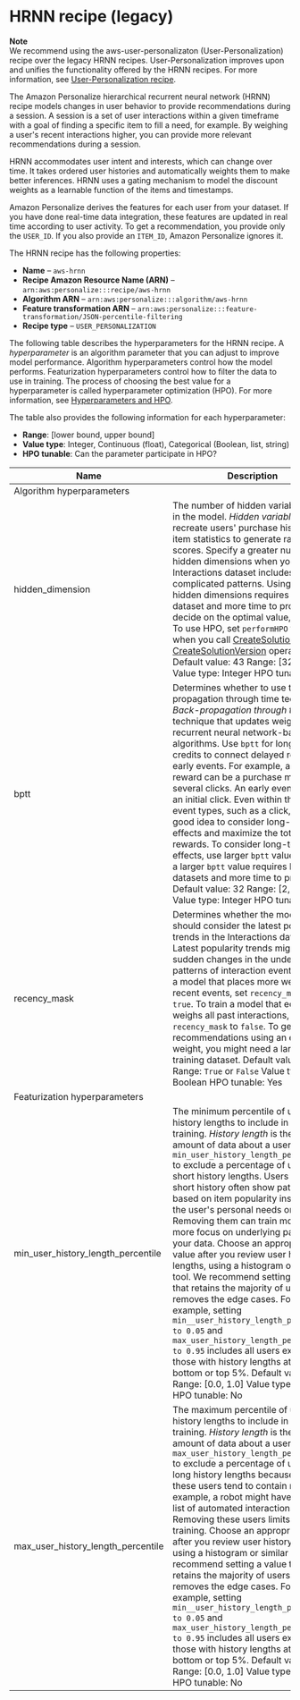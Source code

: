 # HRNN recipe \(legacy\)<a name="native-recipe-hrnn"></a>

**Note**  
 We recommend using the aws\-user\-personalizaton \(User\-Personalization\) recipe over the legacy HRNN recipes\. User\-Personalization improves upon and unifies the functionality offered by the HRNN recipes\. For more information, see [User\-Personalization recipe](native-recipe-new-item-USER_PERSONALIZATION.md)\. 

The Amazon Personalize hierarchical recurrent neural network \(HRNN\) recipe models changes in user behavior to provide recommendations during a session\. A session is a set of user interactions within a given timeframe with a goal of finding a specific item to fill a need, for example\. By weighing a user's recent interactions higher, you can provide more relevant recommendations during a session\.

HRNN accommodates user intent and interests, which can change over time\. It takes ordered user histories and automatically weights them to make better inferences\. HRNN uses a gating mechanism to model the discount weights as a learnable function of the items and timestamps\.

Amazon Personalize derives the features for each user from your dataset\. If you have done real\-time data integration, these features are updated in real time according to user activity\. To get a recommendation, you provide only the `USER_ID`\. If you also provide an `ITEM_ID`, Amazon Personalize ignores it\.

The HRNN recipe has the following properties:
+  **Name** – `aws-hrnn`
+  **Recipe Amazon Resource Name \(ARN\)** – `arn:aws:personalize:::recipe/aws-hrnn`
+  **Algorithm ARN** – `arn:aws:personalize:::algorithm/aws-hrnn`
+  **Feature transformation ARN** – `arn:aws:personalize:::feature-transformation/JSON-percentile-filtering`
+  **Recipe type** – `USER_PERSONALIZATION`

The following table describes the hyperparameters for the HRNN recipe\. A *hyperparameter* is an algorithm parameter that you can adjust to improve model performance\. Algorithm hyperparameters control how the model performs\. Featurization hyperparameters control how to filter the data to use in training\. The process of choosing the best value for a hyperparameter is called hyperparameter optimization \(HPO\)\. For more information, see [Hyperparameters and HPO](customizing-solution-config-hpo.md)\. 

The table also provides the following information for each hyperparameter:
+ **Range**: \[lower bound, upper bound\]
+ **Value type**: Integer, Continuous \(float\), Categorical \(Boolean, list, string\)
+ **HPO tunable**: Can the parameter participate in HPO?


| Name | Description | 
| --- | --- | 
| Algorithm hyperparameters | 
| hidden\_dimension |  The number of hidden variables used in the model\. *Hidden variables* recreate users' purchase history and item statistics to generate ranking scores\. Specify a greater number of hidden dimensions when your Interactions dataset includes more complicated patterns\. Using more hidden dimensions requires a larger dataset and more time to process\. To decide on the optimal value, use HPO\. To use HPO, set `performHPO` to `true` when you call [CreateSolution](API_CreateSolution.md) and [CreateSolutionVersion](API_CreateSolutionVersion.md) operations\. Default value: 43 Range: \[32, 256\] Value type: Integer HPO tunable: Yes  | 
| bptt |  Determines whether to use the back\-propagation through time technique\. *Back\-propagation through time* is a technique that updates weights in recurrent neural network\-based algorithms\. Use `bptt` for long\-term credits to connect delayed rewards to early events\. For example, a delayed reward can be a purchase made after several clicks\. An early event can be an initial click\. Even within the same event types, such as a click, it’s a good idea to consider long\-term effects and maximize the total rewards\. To consider long\-term effects, use larger `bptt` values\. Using a larger `bptt` value requires larger datasets and more time to process\. Default value: 32 Range: \[2, 32\] Value type: Integer HPO tunable: Yes  | 
| recency\_mask |  Determines whether the model should consider the latest popularity trends in the Interactions dataset\. Latest popularity trends might include sudden changes in the underlying patterns of interaction events\. To train a model that places more weight on recent events, set `recency_mask` to `true`\. To train a model that equally weighs all past interactions, set `recency_mask` to `false`\. To get good recommendations using an equal weight, you might need a larger training dataset\. Default value: `True` Range: `True` or `False` Value type: Boolean HPO tunable: Yes  | 
| Featurization hyperparameters | 
| min\_user\_history\_length\_percentile |  The minimum percentile of user history lengths to include in model training\. *History length* is the total amount of data about a user\. Use `min_user_history_length_percentile` to exclude a percentage of users with short history lengths\. Users with a short history often show patterns based on item popularity instead of the user's personal needs or wants\. Removing them can train models with more focus on underlying patterns in your data\. Choose an appropriate value after you review user history lengths, using a histogram or similar tool\. We recommend setting a value that retains the majority of users, but removes the edge cases\.  For example, setting `min__user_history_length_percentile to 0.05` and `max_user_history_length_percentile to 0.95` includes all users except those with history lengths at the bottom or top 5%\. Default value: 0\.0 Range: \[0\.0, 1\.0\] Value type: Float HPO tunable: No  | 
| max\_user\_history\_length\_percentile |  The maximum percentile of user history lengths to include in model training\. *History length* is the total amount of data about a user\. Use `max_user_history_length_percentile` to exclude a percentage of users with long history lengths because data for these users tend to contain noise\. For example, a robot might have a long list of automated interactions\. Removing these users limits noise in training\. Choose an appropriate value after you review user history lengths using a histogram or similar tool\. We recommend setting a value that retains the majority of users but removes the edge cases\. For example, setting `min__user_history_length_percentile to 0.05` and `max_user_history_length_percentile to 0.95` includes all users except those with history lengths at the bottom or top 5%\. Default value: 0\.99 Range: \[0\.0, 1\.0\] Value type: Float HPO tunable: No  | 